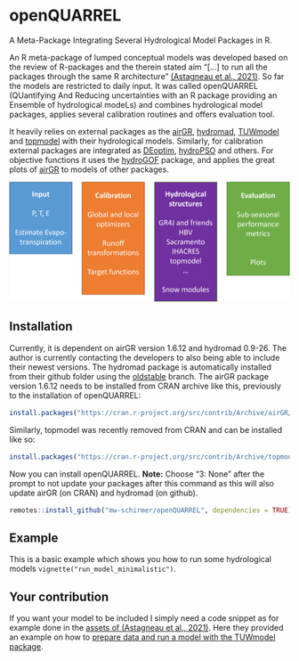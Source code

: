 
<!-- README.md is generated from README.Rmd. Please edit that file -->

# openQUARREL

<!-- badges: start -->

<!-- badges: end -->

A Meta-Package Integrating Several Hydrological Model Packages in R.

An R meta-package of lumped conceptual models was developed based on the
review of R-packages and the therein stated aim “\[…\] to run all the
packages through the same R architecture” [(Astagneau et al.,
2021)](https://doi.org/10.5194/hess-25-3937-2021). So far the models are
restricted to daily input. It was called openQUARREL (QUantifying And
Reducing uncertainties with an R package providing an Ensemble of
hydrological modeLs) and combines hydrological model packages, applies
several calibration routines and offers evaluation tool.

It heavily relies on external packages as the
[airGR](https://hydrogr.github.io/airGR/index.html),
[hydromad](https://hydromad.github.io/index.html),
[TUWmodel](https://rdrr.io/cran/TUWmodel/man/TUWmodel.html) and
[topmodel](https://github.com/ICHydro/topmodel) with their hydrological
models. Similarly, for calibration external packages are integrated as
[DEoptim](https://cran.r-project.org/web/packages/DEoptim/index.html),
[hydroPSO](https://github.com/hzambran/hydroPSO) and others. For
objective functions it uses the
[hydroGOF](https://cran.r-project.org/web/packages/hydroGOF/index.html)
package, and applies the great plots of
[airGR](https://hydrogr.github.io/airGR/index.html) to models of other
packages.

![](man/figures/openQUARREL_overview.png)

## Installation

Currently, it is dependent on airGR version 1.6.12 and hydromad 0.9-26.
The author is currently contacting the developers to also being able to
include their newest versions. The hydromad package is automatically
installed from their github folder using the
[oldstable](https://github.com/hydromad/hydromad/tree/oldstable) branch.
The airGR package version 1.6.12 needs to be installed from CRAN archive
like this, previously to the installation of openQUARREL:

``` r
install.packages("https://cran.r-project.org/src/contrib/Archive/airGR/airGR_1.6.12.tar.gz", repos = NULL, type = "source")
```

Similarly, topmodel was recently removed from CRAN and can be installed
like so:

``` r
install.packages("https://cran.r-project.org/src/contrib/Archive/topmodel/topmodel_0.7.5.tar.gz", repos = NULL, type = "source")
```

Now you can install openQUARREL. **Note:** Choose “3: None” after the
prompt to not update your packages after this command as this will also
update airGR (on CRAN) and hydromad (on github).

``` r
remotes::install_github("mw-schirmer/openQUARREL", dependencies = TRUE)
```

## Example

This is a basic example which shows you how to run some hydrological
models `vignette("run_model_minimalistic")`.

## Your contribution

If you want your model to be included I simply need a code snippet as
for example done in the [assets of (Astagneau et al.,
2021)](https://github.com/hydroGR/hydroModPkgR-article). Here they
provided an example on how to [prepare data and run a model with the
TUWmodel
package](https://github.com/hydroGR/hydroModPkgR-article/blob/master/hydromad_mountainous.R).
